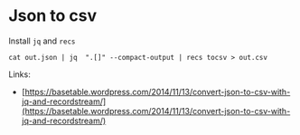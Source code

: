 # Json to csv

Install `jq` and `recs`

    cat out.json | jq  ".[]" --compact-output | recs tocsv > out.csv

Links:

* [https://basetable.wordpress.com/2014/11/13/convert-json-to-csv-with-jq-and-recordstream/](https://basetable.wordpress.com/2014/11/13/convert-json-to-csv-with-jq-and-recordstream/)
